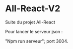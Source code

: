 # All-React-V2
Suite du projet All-React

Pour lancer le serveur json :

"Npm run serveur"; port 3004.
